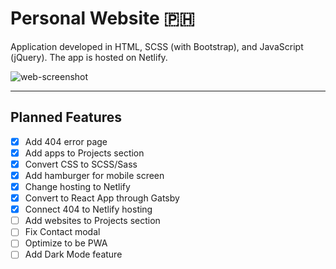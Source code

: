 # Personal Website :philippines:

Application developed in HTML, SCSS (with Bootstrap), and JavaScript (jQuery). The app is hosted on Netlify.

![web-screenshot](https://user-images.githubusercontent.com/50670255/70834546-a1985080-1dc8-11ea-9878-b00abdf0a5dd.png)

---

## Planned Features

- [x] Add 404 error page
- [x] Add apps to Projects section
- [x] Convert CSS to SCSS/Sass
- [x] Add hamburger for mobile screen
- [x] Change hosting to Netlify
- [x] Convert to React App through Gatsby
- [x] Connect 404 to Netlify hosting
- [ ] Add websites to Projects section
- [ ] Fix Contact modal
- [ ] Optimize to be PWA
- [ ] Add Dark Mode feature

##
